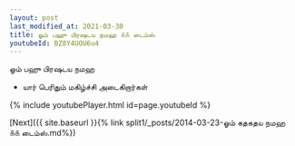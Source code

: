 ```yaml
---
layout: post
last_modified_at: 2021-03-30
title: ஓம் பஹு பிரஷடய நமஹ ௧௧ டைம்ஸ்
youtubeId: BZ8Y4UOU6u4
---
```

 
 
 ஓம் பஹு பிரஷடய நமஹ  
 
 -  யார் பெரிதும் மகிழ்ச்சி அடைகிறார்கள் 
 
  
 
  
 
 
 
 
 
 


{% include youtubePlayer.html id=page.youtubeId %}
 
[Next]({{ site.baseurl }}{% link  split1/_posts/2014-03-23-ஓம் கதகதய நமஹ ௧௧ டைம்ஸ்.md%})
 
